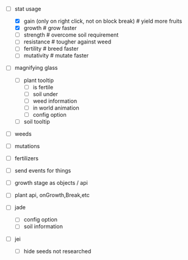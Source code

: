 -[ ] stat usage
  -[x] gain (only on right click, not on block break)  # yield more fruits
  -[x] growth  # grow faster
  -[ ] strength  # overcome soil requirement
  -[ ] resistance  # tougher against weed
  -[ ] fertility  # breed faster
  -[ ] mutativity  # mutate faster

- [ ] magnifying glass
  -[ ] plant tooltip
    -[ ] is fertile
    -[ ] soil under
    -[ ] weed information
    -[ ] in world animation
    -[ ] config option
  -[ ] soil tooltip

- [ ] weeds
- [ ] mutations
- [ ] fertilizers

-[ ] send events for things
-[ ] growth stage as objects / api
-[ ] plant api, onGrowth,Break,etc

-[ ] jade
  -[ ] config option
  -[ ] soil information

-[ ] jei
  -[ ] hide seeds not researched